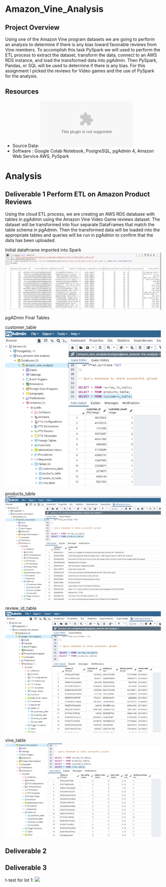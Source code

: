 # Amazon_Vine_Analysis

## Project Overview
Using one of the Amazon Vine program datasets we are going to perform an analysis to determine if there is any bias toward favorable reviews from Vine members.  To accomplish this task PySpark we will used to perform the ETL process to extract the dataset, transform the data, connect to an AWS RDS instance, and load the transformed data into pgAdmin. Then PySpark, Pandas, or SQL will be used to determine if there is any bias.
For this assignment I picked the reviews for Video games and the use of PySpark for the analysis.

## Resources
* Source Data: ![Amazon Vine Video Game Reviews](https://s3.amazonaws.com/amazon-reviews-pds/tsv/amazon_reviews_us_Video_Games_v1_00.tsv.gz)
* Software : Google Colab Notebook, PostgreSQL, pgAdmin 4, Amazon Web Service AWS, PySpark

# Analysis

## Deliverable 1 Perform ETL on Amazon Product Reviews
Using the cloud ETL process, we are creating an AWS RDS database with tables in pgAdmin using the Amazon Vine Video Game reviews dataset. The dataset will be transformed into four separate DataFrames that match the table schema in pgAdmin. Then the transformed data will be loaded into the appropriate tables and queries will be run in pgAdmin to confirm that the data has been uploaded.

Initial datafrrame imported into Spark
![](https://github.com/timbialek/Amazon_Vine_Analysis/blob/main/Resources/PySpark%20File%20Import%20from%20S3%20bucket.PNG)

pgADmin Final Tables

customer_table
![](https://github.com/timbialek/Amazon_Vine_Analysis/blob/main/Resources/customers_table%20in%20pgAdmin.PNG)

products_table
![](https://github.com/timbialek/Amazon_Vine_Analysis/blob/main/Resources/product_table%20in%20pgAdmin.PNG)

review_id_table
![](https://github.com/timbialek/Amazon_Vine_Analysis/blob/main/Resources/review_id%20table%20in%20pgAdmin.PNG)

vine_table
![](https://github.com/timbialek/Amazon_Vine_Analysis/blob/main/Resources/vine_table%20in%20pgAdmin.PNG)

## Deliverable 2


## Deliverable 3


t-test for lot 1:
![](https://gihub.com/timbialek/MechaCar_Statistical_Analysis/blob/main/Resources/t-test_lot_1.png)
